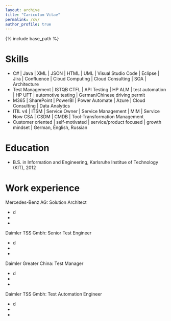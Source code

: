 ```yaml
---
layout: archive
title: "Cariculum Vitae"
permalink: /cv/
author_profile: true
---
```


{% include base_path %}

Skills
======
* C# | Java | XML | JSON | HTML | UML | Visual Studio Code | Eclipse | Jira | Confluence | Cloud Computing | Cloud Consulting | SOA | Architecture
* Test Management | ISTQB CTFL | API Testing | HP ALM | test automation | HP UFT | automotive testing | German/Chinese driving permit   
* M365 | SharePoint | PowerBI | Power Automate | Azure | Cloud Consulting | Data Analytics
* ITIL v4 | ITSM | Service Owner | Service Management | MIM | Service Now CSA | CSDM | CMDB | Tool-Transformation Management
* Customer oriented | self-motivated | service/product focused | growth mindset | German, English, Russian

Education
======
* B.S. in Information and Engineering, Karlsruhe Institue of Technology (KIT), 2012
  
 
 Work experience
======
Mercedes-Benz AG: Solution Architect
  * d
  * 
  * 

Daimler TSS Gmbh: Senior Test Engineer
  * d
  * 
  * 
  
Daimler Greater China: Test Manager
  * d
  * 
  * 

Daimler TSS Gmbh: Test Automation Engineer
  * d
  * 
  * 
  